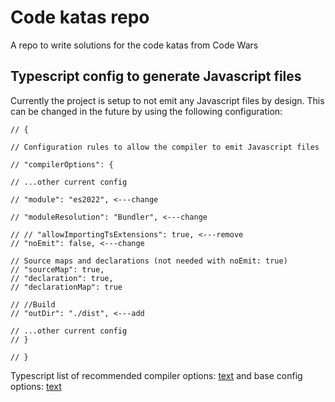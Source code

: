 # Code katas repo

A repo to write solutions for the code katas from Code Wars

## Typescript config to generate Javascript files

Currently the project is setup to not emit any Javascript files by design. This can be changed in the future by using the following configuration:

```
// {

// Configuration rules to allow the compiler to emit Javascript files

// "compilerOptions": {

// ...other current config

// "module": "es2022", <---change

// "moduleResolution": "Bundler", <---change

// // "allowImportingTsExtensions": true, <---remove
// "noEmit": false, <---change

// Source maps and declarations (not needed with noEmit: true)
// "sourceMap": true,
// "declaration": true,
// "declarationMap": true

// //Build
// "outDir": "./dist", <---add

// ...other current config
// }

// }
```

Typescript list of recommended compiler options: [text](https://www.typescriptlang.org/docs/handbook/modules/guides/choosing-compiler-options.html#im-using-tsx) and base config options: [text](https://github.com/tsconfig/bases/?tab=readme-ov-file)
